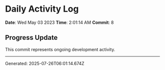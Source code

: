 # Daily Activity Log

**Date**: Wed May 03 2023
**Time**: 2:01:14 AM
**Commit**: 8

## Progress Update

This commit represents ongoing development activity.

---
Generated: 2025-07-26T06:01:14.674Z
